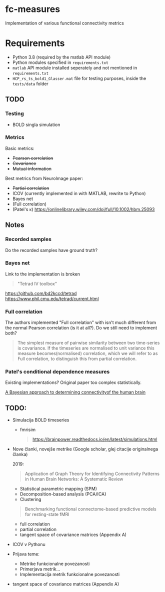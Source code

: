 # fc-measures

Implementation of various functional connectivity metrics

# Requirements

- Python 3.8 (required by the matlab API module)
- Python modules specified in `requirements.txt`
- `matlab` API module installed seperately and not mentioned in `requirements.txt`
- `HCP_rs_ts_bold1_Glasser.mat` file for testing purposes, inside the `tests/data` folder

## TODO

### Testing

- BOLD singla simulation

### Metrics

Basic metrics:

- ~~Pearson correlation~~
- ~~Covariance~~
- ~~Mutual information~~

Best metrics from NeuroImage paper:

- ~~Partial correlation~~
- ICOV (currently implemented in with MATLAB, rewrite to Python)
- Bayes net
- (Full correlation)
- (Patel's κ) https://onlinelibrary.wiley.com/doi/full/10.1002/hbm.25093

## Notes

### Recorded samples

Do the recorded samples have ground truth?

### Bayes net

Link to the implementation is broken

> "Tetrad IV toolbox"

https://github.com/bd2kccd/tetrad
https://www.phil.cmu.edu/tetrad/current.html

### Full correlation

The authors implemented "Full correlation" with isn't much different from the normal Pearson correlation (is it at all?). Do we still need to implement both?

> The simplest measure of pairwise similarity between two time-series is covariance. If the timeseries are normalised to unit variance this measure becomes(normalised) correlation, which we will refer to as Full correlation, to distinguish this from partial correlation.

### Patel's conditional dependence measures

Existing implementations?
Original paper too complex statistically.

[A Bayesian approach to determining connectivityof the human brain](https://onlinelibrary.wiley.com/doi/epdf/10.1002/hbm.20182)

## TODO:

- Simulacija BOLD timeseries

  - fmrisim
    > https://brainpower.readthedocs.io/en/latest/simulations.html

- Nove članki, novejše metrike (Google scholar, glej citacije originalnega članka)

  2019:

  > Application of Graph Theory for Identifying Connectivity Patterns in Human Brain Networks: A Systematic Review

  - Statistical parametric mapping (SPM)
  - Decomposition-based analysis (PCA/ICA)
  - Clustering

  > Benchmarking functional connectome-based predictive models for resting-state fMRI

  - full correlation
  - partial correlation
  - tangent space of covariance matrices (Appendix A)

- ICOV v Pythonu

- Prijava teme:
  - Metrike funkcionalne povezanosti
  - Primerjava metrik...
  - Implementacija metrik funkcionalne povezanosti


- tangent space of covariance matrices (Appendix A)